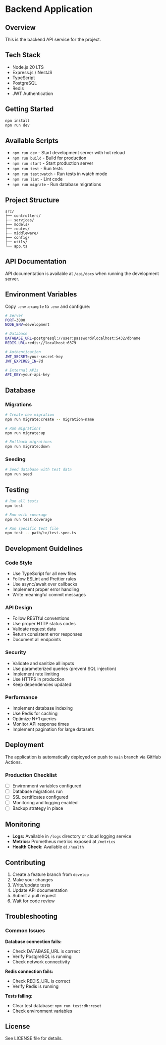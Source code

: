 # Backend Application

## Overview

This is the backend API service for the project.

## Tech Stack

- Node.js 20 LTS
- Express.js / NestJS
- TypeScript
- PostgreSQL
- Redis
- JWT Authentication

## Getting Started

```bash
npm install
npm run dev
```

## Available Scripts

- `npm run dev` - Start development server with hot reload
- `npm run build` - Build for production
- `npm run start` - Start production server
- `npm run test` - Run tests
- `npm run test:watch` - Run tests in watch mode
- `npm run lint` - Lint code
- `npm run migrate` - Run database migrations

## Project Structure

```
src/
├── controllers/
├── services/
├── models/
├── routes/
├── middleware/
├── config/
├── utils/
└── app.ts
```

## API Documentation

API documentation is available at `/api/docs` when running the development server.

## Environment Variables

Copy `.env.example` to `.env` and configure:

```bash
# Server
PORT=3000
NODE_ENV=development

# Database
DATABASE_URL=postgresql://user:password@localhost:5432/dbname
REDIS_URL=redis://localhost:6379

# Authentication
JWT_SECRET=your-secret-key
JWT_EXPIRES_IN=7d

# External APIs
API_KEY=your-api-key
```

## Database

### Migrations

```bash
# Create new migration
npm run migrate:create -- migration-name

# Run migrations
npm run migrate:up

# Rollback migrations
npm run migrate:down
```

### Seeding

```bash
# Seed database with test data
npm run seed
```

## Testing

```bash
# Run all tests
npm test

# Run with coverage
npm run test:coverage

# Run specific test file
npm test -- path/to/test.spec.ts
```

## Development Guidelines

### Code Style

- Use TypeScript for all new files
- Follow ESLint and Prettier rules
- Use async/await over callbacks
- Implement proper error handling
- Write meaningful commit messages

### API Design

- Follow RESTful conventions
- Use proper HTTP status codes
- Validate request data
- Return consistent error responses
- Document all endpoints

### Security

- Validate and sanitize all inputs
- Use parameterized queries (prevent SQL injection)
- Implement rate limiting
- Use HTTPS in production
- Keep dependencies updated

### Performance

- Implement database indexing
- Use Redis for caching
- Optimize N+1 queries
- Monitor API response times
- Implement pagination for large datasets

## Deployment

The application is automatically deployed on push to `main` branch via GitHub Actions.

### Production Checklist

- [ ] Environment variables configured
- [ ] Database migrations run
- [ ] SSL certificates configured
- [ ] Monitoring and logging enabled
- [ ] Backup strategy in place

## Monitoring

- **Logs:** Available in `/logs` directory or cloud logging service
- **Metrics:** Prometheus metrics exposed at `/metrics`
- **Health Check:** Available at `/health`

## Contributing

1. Create a feature branch from `develop`
2. Make your changes
3. Write/update tests
4. Update API documentation
5. Submit a pull request
6. Wait for code review

## Troubleshooting

### Common Issues

**Database connection fails:**
- Check DATABASE_URL is correct
- Verify PostgreSQL is running
- Check network connectivity

**Redis connection fails:**
- Check REDIS_URL is correct
- Verify Redis is running

**Tests failing:**
- Clear test database: `npm run test:db:reset`
- Check environment variables

## License

See LICENSE file for details.
